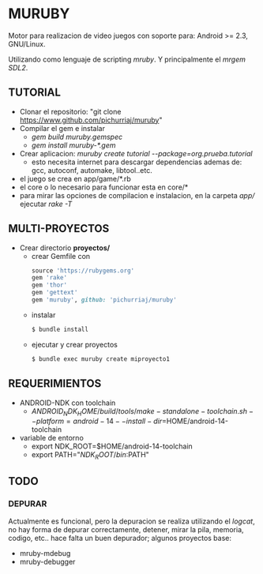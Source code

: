 # MURUBY
Motor para realizacion de video juegos con soporte para: Android >= 2.3, GNU/Linux.

Utilizando como lenguaje de scripting *mruby*.
Y principalmente el *mrgem* *SDL2*.

## TUTORIAL

  * Clonar el repositorio: "git clone https://www.github.com/pichurriaj/muruby"
  * Compilar el gem e instalar
    * *gem build muruby.gemspec*
	* *gem install muruby-\*.gem*
  * Crear aplicacion: *muruby create tutorial --package=org.prueba.tutorial*
    * esto necesita internet para descargar dependencias ademas de: gcc, autoconf, automake, libtool..etc.
  * el juego se crea en app/game/*.rb
  * el core o lo necesario para funcionar esta en core/*
  * para mirar las opciones de compilacion e instalacion, en la carpeta *app/* ejecutar *rake -T*

## MULTI-PROYECTOS

  * Crear directorio **proyectos/**
    * crear Gemfile con
	  ~~~ruby
	  source 'https://rubygems.org'
	  gem 'rake'
	  gem 'thor'
	  gem 'gettext'
	  gem 'muruby', github: 'pichurriaj/muruby'
	  ~~~
    * instalar
	  ~~~bash
	  $ bundle install
	  ~~~
	* ejecutar y crear proyectos
	  ~~~bash
	  $ bundle exec muruby create miproyecto1
	  ~~~
	  
	  
## REQUERIMIENTOS

  * ANDROID-NDK con toolchain
    * $ANDROID_NDK_HOME/build/tools/make-standalone-toolchain.sh --platform=android-14 --install-dir=$HOME/android-14-toolchain
  * variable de entorno 
    * export NDK_ROOT=$HOME/android-14-toolchain
	* export PATH="$NDK_ROOT/bin:$PATH"
  
## TODO

### DEPURAR

Actualmente es funcional, pero la depuracion se realiza utilizando el *logcat*, no hay
forma de depurar correctamente, detener, mirar la pila, memoria, codigo, etc..
hace falta un buen depurador; 
algunos proyectos base:
  * mruby-mdebug
  * mruby-debugger
